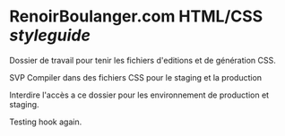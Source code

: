 # RenoirBoulanger.com HTML/CSS *styleguide*

Dossier de travail pour tenir les fichiers d'editions et de génération CSS.

SVP Compiler dans des fichiers CSS pour le staging et la production

Interdire l'accès a ce dossier pour les environnement de production et staging.

Testing hook again.

